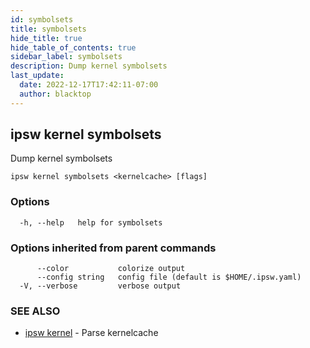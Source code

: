 ```yaml
---
id: symbolsets
title: symbolsets
hide_title: true
hide_table_of_contents: true
sidebar_label: symbolsets
description: Dump kernel symbolsets
last_update:
  date: 2022-12-17T17:42:11-07:00
  author: blacktop
---
```

## ipsw kernel symbolsets

Dump kernel symbolsets

```
ipsw kernel symbolsets <kernelcache> [flags]
```

### Options

```
  -h, --help   help for symbolsets
```

### Options inherited from parent commands

```
      --color           colorize output
      --config string   config file (default is $HOME/.ipsw.yaml)
  -V, --verbose         verbose output
```

### SEE ALSO

* [ipsw kernel](/docs/cli/ipsw/kernel)	 - Parse kernelcache

